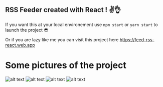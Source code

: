 ## RSS Feeder created with React ! ✌️👌

If you want this at your local environement use `npm start` or `yarn start` to launch the project 😎

Or if you are lazy like me you can visit this project here https://feed-rss-react.web.app

# Some pictures of the project 
![alt text](https://i.imgur.com/Zr2ttYd.png "macOS section")
![alt text](https://i.imgur.com/y0zdmad.png "windows section")
![alt text](https://i.imgur.com/JS52TOq.png "formation section")
![alt text](https://i.imgur.com/FJ4PYgj.png "news hacking section")
